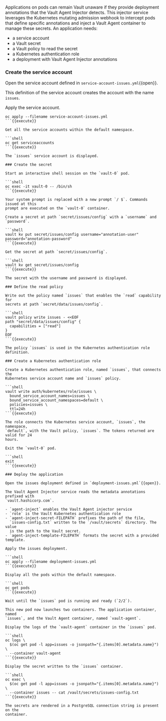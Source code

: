 Applications on pods can remain Vault unaware if they provide deployment
annotations that the Vault Agent Injector detects. This injector service
leverages the Kubernetes mutating admission webhook to intercept pods that
define specific annotations and inject a Vault Agent container to manage these
secrets. An application needs:

- a service account
- a Vault secret
- a Vault policy to read the secret
- a Kubernetes authentication role
- a deployment with Vault Agent Injector annotations

### Create the service account

Open the service account defined in `service-account-issues.yml`{{open}}.

This definition of the service account creates the account with the name
`issues`.

Apply the service account.

```shell
oc apply --filename service-account-issues.yml
```{{execute}}

Get all the service accounts within the default namespace.

```shell
oc get serviceaccounts
```{{execute}}

The `issues` service account is displayed.

### Create the secret

Start an interactive shell session on the `vault-0` pod.

```shell
oc exec -it vault-0 -- /bin/sh
```{{execute}}

Your system prompt is replaced with a new prompt `/ $`. Commands issued at this
prompt are executed on the `vault-0` container.

Create a secret at path `secret/issues/config` with a `username` and `password`.

```shell
vault kv put secret/issues/config username="annotation-user" password="annotation-password"
```{{execute}}

Get the secret at path `secret/issues/config`.

```shell
vault kv get secret/issues/config
```{{execute}}

The secret with the username and password is displayed.

### Define the read policy

Write out the policy named `issues` that enables the `read` capability for
secrets at path `secret/data/issues/config`.

```shell
vault policy write issues - <<EOF
path "secret/data/issues/config" {
  capabilities = ["read"]
}
EOF
```{{execute}}

The policy `issues` is used in the Kubernetes authentication role definition.

### Create a Kubernetes authentication role

Create a Kubernetes authentication role, named `issues`, that connects the
Kubernetes service account name and `issues` policy.

```shell
vault write auth/kubernetes/role/issues \
  bound_service_account_names=issues \
  bound_service_account_namespaces=default \
  policies=issues \
  ttl=24h
```{{execute}}

The role connects the Kubernetes service account, `issues`, the namespace,
`default`, with the Vault policy, `issues`. The tokens returned are valid for 24
hours.

Exit the `vault-0` pod.

```shell
exit
```{{execute}}

### Deploy the application

Open the issues deployment defined in `deployment-issues.yml`{{open}}.

The Vault Agent Injector service reads the metadata annotations prefixed with
`vault.hashicorp.com`.

- `agent-inject` enables the Vault Agent injector service
- `role` is the Vault Kubernetes authentication role
- `agent-inject-secret-FILEPATH` prefixes the path of the file,
  `issues-config.txt` written to the `/vault/secrets` directory. The value
  is the path to the Vault secret.
- `agent-inject-template-FILEPATH` formats the secret with a provided template.

Apply the issues deployment.

```shell
oc apply --filename deployment-issues.yml
```{{execute}}

Display all the pods within the default namespace.

```shell
oc get pods
```{{execute}}

Wait until the `issues` pod is running and ready (`2/2`).

This new pod now launches two containers. The application container, named
`issues`, and the Vault Agent container, named `vault-agent`.

Display the logs of the `vault-agent` container in the `issues` pod.

```shell
oc logs \
  $(oc get pod -l app=issues -o jsonpath="{.items[0].metadata.name}") \
  --container vault-agent
```{{execute}}

Display the secret written to the `issues` container.

```shell
oc exec \
  $(oc get pod -l app=issues -o jsonpath="{.items[0].metadata.name}") \
  --container issues -- cat /vault/secrets/issues-config.txt
```{{execute}}

The secrets are rendered in a PostgreSQL connection string is present on the
container.
